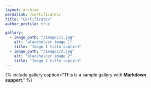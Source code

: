 ```yaml
---
layout: archive
permalink: /certificates/
title: "Certificates"
author_profile: true

gallery:
  - image_path: "/images/1.jpg"
    alt: "placeholder image 1"
    title: "Image 1 title caption"
  - image_path: "/images/2.jpg"
    alt: "placeholder image 2"
    title: "Image 2 title caption"
---
```


{% include gallery caption="This is a sample gallery with **Markdown support**." %}

